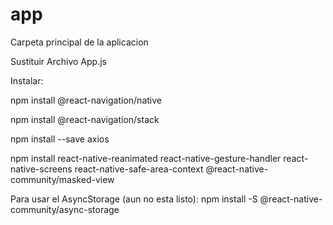# app
Carpeta principal de la aplicacion

Sustituir Archivo App.js

Instalar:

npm install @react-navigation/native

npm install @react-navigation/stack

npm install --save axios

npm install react-native-reanimated react-native-gesture-handler react-native-screens react-native-safe-area-context @react-native-community/masked-view

Para usar el AsyncStorage (aun no esta listo):
npm install -S @react-native-community/async-storage
